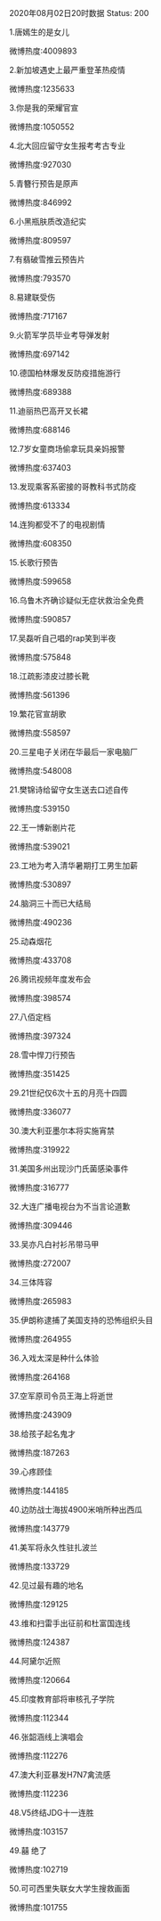 2020年08月02日20时数据
Status: 200

1.唐嫣生的是女儿

微博热度:4009893

2.新加坡遇史上最严重登革热疫情

微博热度:1235633

3.你是我的荣耀官宣

微博热度:1050552

4.北大回应留守女生报考考古专业

微博热度:927030

5.青簪行预告是原声

微博热度:846992

6.小黑瓶肤质改造纪实

微博热度:809597

7.有翡破雪推云预告片

微博热度:793570

8.易建联受伤

微博热度:717167

9.火箭军学员毕业考导弹发射

微博热度:697142

10.德国柏林爆发反防疫措施游行

微博热度:689388

11.迪丽热巴高开叉长裙

微博热度:688146

12.7岁女童商场偷拿玩具亲妈报警

微博热度:637403

13.发现乘客系密接的哥教科书式防疫

微博热度:613334

14.连狗都受不了的电视剧情

微博热度:608350

15.长歌行预告

微博热度:599658

16.乌鲁木齐确诊疑似无症状救治全免费

微博热度:590857

17.吴磊听自己唱的rap笑到半夜

微博热度:575848

18.江疏影漆皮过膝长靴

微博热度:561396

19.繁花官宣胡歌

微博热度:558597

20.三星电子关闭在华最后一家电脑厂

微博热度:548008

21.樊锦诗给留守女生送去口述自传

微博热度:539150

22.王一博新剧片花

微博热度:539021

23.工地为考入清华暑期打工男生加薪

微博热度:530897

24.脑洞三十而已大结局

微博热度:490236

25.动森烟花

微博热度:433708

26.腾讯视频年度发布会

微博热度:398574

27.八佰定档

微博热度:397324

28.雪中悍刀行预告

微博热度:351425

29.21世纪仅6次十五的月亮十四圆

微博热度:336077

30.澳大利亚墨尔本将实施宵禁

微博热度:319922

31.美国多州出现沙门氏菌感染事件

微博热度:316777

32.大连广播电视台为不当言论道歉

微博热度:309446

33.吴亦凡白衬衫吊带马甲

微博热度:272007

34.三体阵容

微博热度:265983

35.伊朗称逮捕了美国支持的恐怖组织头目

微博热度:264955

36.入戏太深是种什么体验

微博热度:264168

37.空军原司令员王海上将逝世

微博热度:243909

38.给孩子起名鬼才

微博热度:187263

39.心疼顾佳

微博热度:144185

40.边防战士海拔4900米哨所种出西瓜

微博热度:143779

41.美军将永久性驻扎波兰

微博热度:133729

42.见过最有趣的地名

微博热度:129125

43.维和扫雷手出征前和杜富国连线

微博热度:124387

44.阿黛尔近照

微博热度:120664

45.印度教育部将审核孔子学院

微博热度:112344

46.张韶涵线上演唱会

微博热度:112276

47.澳大利亚暴发H7N7禽流感

微博热度:112236

48.V5终结JDG十一连胜

微博热度:103157

49.囍 绝了

微博热度:102719

50.可可西里失联女大学生搜救画面

微博热度:101755

